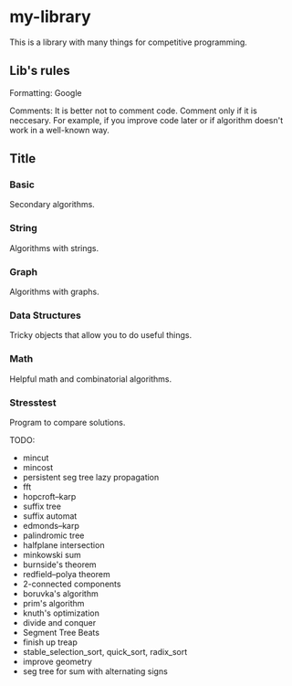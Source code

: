 # my-library
This is a library with many things for competitive programming.

## Lib's rules

Formatting: Google

Comments: It is better not to comment code. Comment only if it is neccesary. For example, if you improve code later or if algorithm doesn't work in a well-known way.

## Title

### Basic
Secondary algorithms.

### String
Algorithms with strings.

### Graph
Algorithms with graphs.

### Data Structures
Tricky objects that allow you to do useful things.

### Math
Helpful math and combinatorial algorithms.

### Stresstest
Program to compare solutions.

TODO:
* mincut
* mincost
* persistent seg tree lazy propagation
* fft
* hopcroft–karp
* suffix tree
* suffix automat
* edmonds–karp
* palindromic tree
* halfplane intersection
* minkowski sum
* burnside's theorem
* redfield–polya theorem
* 2-connected components
* boruvka's algorithm
* prim's algorithm
* knuth's optimization
* divide and conquer
* Segment Tree Beats
* finish up treap
* stable_selection_sort, quick_sort, radix_sort
* improve geometry
* seg tree for sum with alternating signs